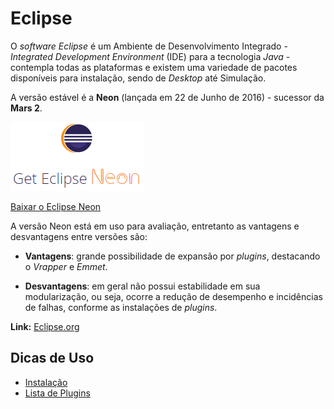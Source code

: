 # Eclipse
O *software* *Eclipse* é um Ambiente de Desenvolvimento Integrado - *Integrated Development Environment* (IDE) para a tecnologia *Java* - contempla todas as plataformas e existem uma variedade de pacotes disponíveis para instalação, sendo de *Desktop* até Simulação.

A versão estável é a **Neon** (lançada em 22 de Junho de 2016) - sucessor da **Mars 2**.


![Get Eclipse Neon](../images/get-eclipse-neon.PNG)

[Baixar o Eclipse Neon](http://www.eclipse.org/downloads/)

A versão Neon está em uso para avaliação, entretanto as vantagens e desvantagens entre versões são:

* **Vantagens**: grande possibilidade de expansão por *plugins*, destacando o *Vrapper* e *Emmet*.

* **Desvantagens**: em geral não possui estabilidade em sua modularização, ou seja, ocorre a redução de desempenho e incidências de falhas, conforme as instalações de *plugins*.

**Link:** [Eclipse.org](https://eclipse.org/)

## Dicas de Uso
* [Instalação](instalacao.md)
* [Lista de Plugins](plugins.md)
